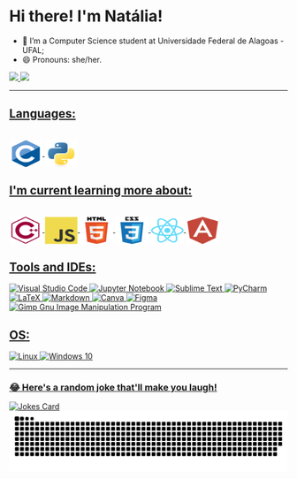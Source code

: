 # Hi there! I'm Natália!

- 🔭 I’m a Computer Science student at Universidade Federal de Alagoas - UFAL;
- 😄 Pronouns: she/her.

<div>
  <a href="https://github.com/assisnat">
  <img height="180em" src="https://github-readme-stats.vercel.app/api?username=assisnat&show_icons=true&theme=dracula&include_all_commits=true&count_private=true"/>
  <img height="180em" src="https://github-readme-stats.vercel.app/api/top-langs/?username=assisnat&layout=compact&langs_count=7&theme=dracula"/>
</div>
  
-----------------------------------
  
## Languages:
<div style="display: inline_block"><br>
  <img align="center" alt="c" height="50" width="60" src="https://raw.githubusercontent.com/devicons/devicon/master/icons/c/c-original.svg">
  <img align="center" alt="Python" height="50" width="60" src="https://raw.githubusercontent.com/devicons/devicon/master/icons/python/python-original.svg">
</div>

## I'm current learning more about:
<a href="https://github.com/assisnat">
<div style="display: inline_block"><br>
  <img align="center" alt="c++" height="50" width="60" src="https://raw.githubusercontent.com/devicons/devicon/master/icons/cplusplus/cplusplus-line.svg">
  <img align="center" alt="js" height="50" width="60" src="https://raw.githubusercontent.com/devicons/devicon/master/icons/javascript/javascript-original.svg">
  <img align="center" alt="html" height="50" width="60" src="https://raw.githubusercontent.com/devicons/devicon/master/icons/html5/html5-original-wordmark.svg">
  <img align="center" alt="css" height="50" width="60" src="https://raw.githubusercontent.com/devicons/devicon/master/icons/css3/css3-original-wordmark.svg">
  <img align="center" alt="react" height="50" width="60" src="https://raw.githubusercontent.com/devicons/devicon/master/icons/react/react-original.svg">
  <img align="center" alt="angular" height="50" width="60" src="https://raw.githubusercontent.com/devicons/devicon/master/icons/angularjs/angularjs-plain.svg">
</div>

## Tools and IDEs:
![Visual Studio Code](https://img.shields.io/badge/VisualStudioCode-0078d7.svg?style=for-the-badge&logo=visual-studio-code&logoColor=white)
![Jupyter Notebook](https://img.shields.io/badge/jupyter-%23FA0F00.svg?style=for-the-badge&logo=jupyter&logoColor=white)
![Sublime Text](https://img.shields.io/badge/sublime_text-%23575757.svg?style=for-the-badge&logo=sublime-text&logoColor=important)
![PyCharm](https://img.shields.io/badge/pycharm-143?style=for-the-badge&logo=pycharm&logoColor=black&color=black&labelColor=green)
![LaTeX](https://img.shields.io/badge/latex-%23008080.svg?style=for-the-badge&logo=latex&logoColor=white)
![Markdown](https://img.shields.io/badge/markdown-%23000000.svg?style=for-the-badge&logo=markdown&logoColor=white)
![Canva](https://img.shields.io/badge/Canva-%2300C4CC.svg?style=for-the-badge&logo=Canva&logoColor=white)
![Figma](https://img.shields.io/badge/figma-%23F24E1E.svg?style=for-the-badge&logo=figma&logoColor=white)
![Gimp Gnu Image Manipulation Program](https://img.shields.io/badge/Gimp-657D8B?style=for-the-badge&logo=gimp&logoColor=FFFFFF)

## OS:
![Linux](https://img.shields.io/badge/Linux-FCC624?style=for-the-badge&logo=linux&logoColor=black)
![Windows 10](https://img.shields.io/badge/Windows-0078D6?style=for-the-badge&logo=windows&logoColor=white)

------------------------------------

### 😂 Here's a random joke that'll make you laugh!
![Jokes Card](https://readme-jokes.vercel.app/api)
![Snake animation](https://github.com/assisnat/assisnat/blob/output/github-contribution-grid-snake.svg)
   
